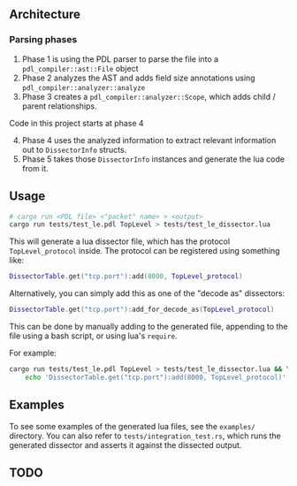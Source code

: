 ## Architecture

### Parsing phases
1. Phase 1 is using the PDL parser to parse the file into a `pdl_compiler::ast::File` object
2. Phase 2 analyzes the AST and adds field size annotations using `pdl_compiler::analyzer::analyze`
3. Phase 3 creates a `pdl_compiler::analyzer::Scope`, which adds child / parent relationships.

Code in this project starts at phase 4

4. Phase 4 uses the analyzed information to extract relevant information out to `DissectorInfo` structs.
5. Phase 5 takes those `DissectorInfo` instances and generate the lua code from it.

## Usage

```sh
# cargo run <PDL file> <"packet" name> > <output>
cargo run tests/test_le.pdl TopLevel > tests/test_le_dissector.lua
```

This will generate a lua dissector file, which has the protocol `TopLevel_protocol` inside. The
protocol can be registered using something like:

```lua
DissectorTable.get("tcp.port"):add(8000, TopLevel_protocol)
```

Alternatively, you can simply add this as one of the "decode as" dissectors:

```lua
DissectorTable.get("tcp.port"):add_for_decode_as(TopLevel_protocol)
```

This can be done by manually adding to the generated file, appending to the file using a bash
script, or using lua's `require`.

For example:

```sh
cargo run tests/test_le.pdl TopLevel > tests/test_le_dissector.lua && \
    echo 'DissectorTable.get("tcp.port"):add(8000, TopLevel_protocol)' >> tests/test_le_dissector.lua
```

## Examples

To see some examples of the generated lua files, see the `examples/` directory. You can also refer
to `tests/integration_test.rs`, which runs the generated dissector and asserts it against the
dissected output.

## TODO